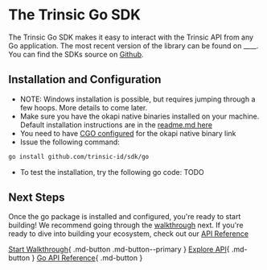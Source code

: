 # The Trinsic Go SDK

The Trinsic Go SDK makes it easy to interact with the Trinsic API from any Go application. The most recent version of the library can be found on ____. You can find the SDKs source on [Github](https://github.com/trinsic-id/sdk/go).

## Installation and Configuration
* NOTE: Windows installation is possible, but requires jumping through a few hoops. More details to come later.
* Make sure you have the okapi native binaries installed on your machine. Default installation instructions are in the [readme.md here](https://github.com/trinsic-id/okapi/)
* You need to have [CGO configured](https://pkg.go.dev/cmd/cgo) for the okapi native binary link
* Issue the following command:
```bash
go install github.com/trinsic-id/sdk/go
```
* To test the installation, try the following go code:
TODO

## Next Steps
Once the go package is installed and configured, you're ready to start building! We recommend going through the [walkthrough](../walkthroughs/vaccination.md) next. If you're ready to dive into building your ecosystem, check out our [API Reference](../reference/index.md)

[Start Walkthrough](../walkthroughs/vaccination.md){ .md-button .md-button--primary } [Explore API](../reference/index.md){ .md-button } [Go API Reference](../reference/index.md){ .md-button }


